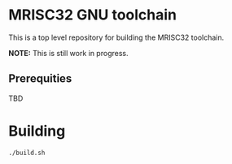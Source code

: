 # MRISC32 GNU toolchain

This is a top level repository for building the MRISC32 toolchain.

**NOTE:** This is still work in progress.

## Prerequities

TBD

# Building

```
./build.sh
```
